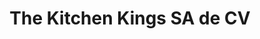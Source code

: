 ---
title: "The Kitchen Kings SA de CV"
url: /san-jose-guayabal/the-kitchen-kings-sa-de-cv/
shop: Allgemein
---